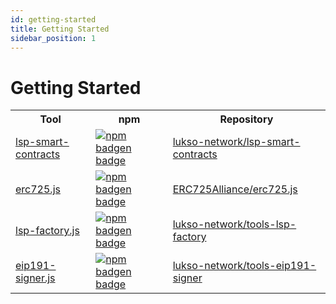 ```yaml
---
id: getting-started
title: Getting Started
sidebar_position: 1
---
```


# Getting Started

<table>
  <tr>
    <th>Tool</th>
    <th>npm</th>
    <th>Repository</th>
  </tr>
  <tr>
    <td><a href="./lsp-smart-contracts/getting-started">lsp-smart-contracts</a></td>
    <td style={{textAlign: 'center'}}><a class="imageLink" href="https://www.npmjs.com/package/@lukso/lsp-smart-contracts" target="_blank" rel="noopener noreferrer"><img style={{verticalAlign: 'middle'}} alt="npm badgen badge" src="https://img.shields.io/npm/v/@lukso/lsp-smart-contracts.svg?style=flat&label=%40lukso%2Flsp-smart-contracts"/></a></td>
    <td><a href="https://github.com/lukso-network/lsp-smart-contracts">lukso-network/lsp-smart-contracts</a></td>
  </tr>
  <tr>
    <td><a href="./erc725js/getting-started">erc725.js</a></td>
    <td style={{textAlign: 'center'}}><a class="imageLink" href="https://www.npmjs.com/package/@erc725/erc725.js" target="_blank" rel="noopener noreferrer"><img style={{verticalAlign: 'middle'}} alt="npm badgen badge" src="https://img.shields.io/npm/v/@erc725/erc725.js.svg?style=flat&label=%40erc725%2Ferc725.js"/></a></td>
    <td><a href="https://github.com/ERC725Alliance/erc725.js">ERC725Alliance/erc725.js</a></td>
  </tr>
  <tr>
    <td><a href="./lsp-factoryjs/getting-started">lsp-factory.js</a></td>
    <td style={{textAlign: 'center'}}><a class="imageLink" href="https://www.npmjs.com/package/@lukso/lsp-factory.js" target="_blank" rel="noopener noreferrer"><img style={{verticalAlign: 'middle'}} alt="npm badgen badge" src="https://img.shields.io/npm/v/@lukso/lsp-factory.js.svg?style=flat&label=%40lukso%2Flsp-factory.js"/></a></td>
    <td><a href="https://github.com/lukso-network/tools-lsp-factory">lukso-network/tools-lsp-factory</a></td>
  </tr>
  <tr>
    <td><a href="./eip191-signerjs/getting-started">eip191-signer.js</a></td>
    <td style={{textAlign: 'center'}}><a class="imageLink" href="https://www.npmjs.com/package/@lukso/eip191-signer.js" target="_blank" rel="noopener noreferrer"><img style={{verticalAlign: 'middle'}} alt="npm badgen badge" src="https://img.shields.io/npm/v/@lukso/eip191-signer.js.svg?style=flat&label=%40lukso%2Feip191-signer.js"/></a></td>
    <td><a href="https://github.com/lukso-network/tools-eip191-signer">lukso-network/tools-eip191-signer</a></td>
  </tr>
</table>
